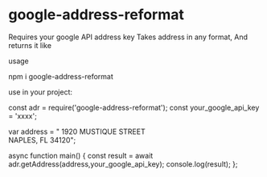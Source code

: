 # google-address-reformat

Requires your google
API address key
Takes address in any format, 
And returns it like

usage

npm i google-address-reformat

use in your project:

const adr = require('google-address-reformat');
const your_google_api_key = 'xxxx';

var address = "  1920 MUSTIQUE STREET \
NAPLES, FL 34120";

async function main() {
  const result = await adr.getAddress(address,your_google_api_key);
  console.log(result);
};
